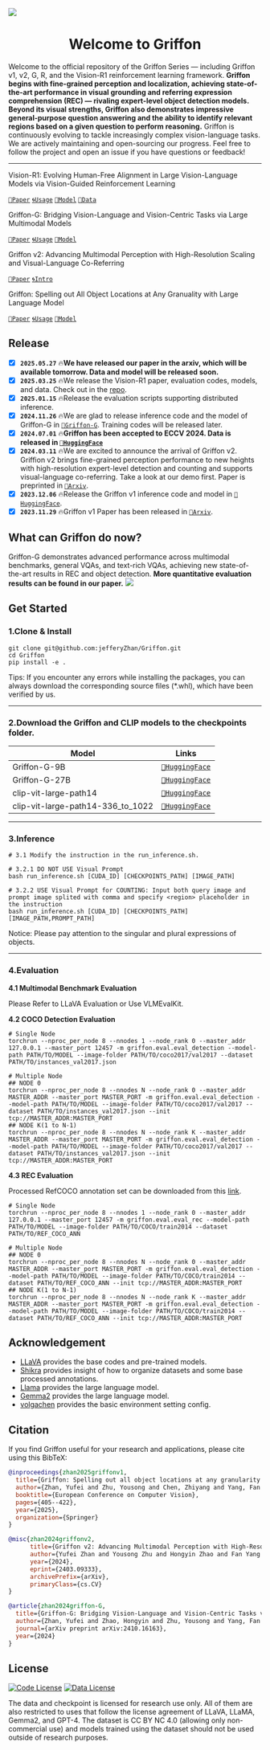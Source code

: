 ![](./docs/logo.jpg)

<div align="center">

# Welcome to Griffon

</div>

Welcome to the official repository of the Griffon Series — including Griffon v1, v2, G, R, and the Vision-R1 reinforcement learning framework. **Griffon begins with fine-grained perception and localization, achieving state-of-the-art performance in visual grounding and referring expression comprehension (REC) — rivaling expert-level object detection models. Beyond its visual strengths, Griffon also demonstrates impressive general-purpose question answering and the ability to identify relevant regions based on a given question to perform reasoning.** Griffon is continuously evolving to tackle increasingly complex vision-language tasks. We are actively maintaining and open-sourcing our progress. Feel free to follow the project and open an issue if you have questions or feedback!

---

Vision-R1: Evolving Human-Free Alignment in Large Vision-Language Models via Vision-Guided Reinforcement Learning

[`📕Paper`](https://arxiv.org/abs/2503.18013) [`🌀Usage`](./Vision-R1/README.md) [`🤗Model`](https://huggingface.co/collections/JefferyZhan/vision-r1-67e166f8b6a9ec3f6a664262) [`🤗Data`](https://huggingface.co/datasets/JefferyZhan/Vision-R1-Data)

Griffon-G: Bridging Vision-Language and Vision-Centric Tasks via Large Multimodal Models

[`📕Paper`](https://arxiv.org/abs/2410.16163) [`🌀Usage`](./README.md) [`🤗Model`](https://huggingface.co/collections/JefferyZhan/griffon-g-6729d8d65cd58b3f40e87794)

Griffon v2: Advancing Multimodal Perception with High-Resolution Scaling and Visual-Language Co-Referring

[`📕Paper`](https://arxiv.org/abs/2403.09333) [`🌀Intro`](./docs/README_v2.md)

Griffon: Spelling out All Object Locations at Any Granuality with Large Language Model 

[`📕Paper`](https://arxiv.org/abs/2311.14552) [`🌀Usage`](./docs/README_v1.md) [`🤗Model`](https://huggingface.co/JefferyZhan/Griffon/tree/main)


## Release
- [x] **`2025.05.27`** 🔥**We have released our paper in the arxiv, which will be available tomorrow. Data and model will be released soon.**
- [x] **`2025.03.25`** 🔥We release the Vision-R1 paper, evaluation codes, models, and data. Check out in the [repo](Vision-R1/README.md).
- [x] **`2025.01.15`** 🔥Release the evaluation scripts supporting distributed inference.
- [x] **`2024.11.26`** 🔥We are glad to release inference code and the model of Griffon-G in [`🤗Griffon-G`](https://huggingface.co/collections/JefferyZhan/griffon-g-6729d8d65cd58b3f40e87794). Training codes will be released later.
- [x] **`2024.07.01`** 🔥**Griffon has been accepted to ECCV 2024. Data is released in [`🤗HuggingFace`](https://huggingface.co/datasets/JefferyZhan/Language-prompted-Localization-Dataset)**
- [x] **`2024.03.11`** 🔥We are excited to announce the arrival of Griffon v2. Griffion v2 brings fine-grained perception performance to new heights with high-resolution expert-level detection and counting and supports visual-language co-referring. Take a look at our demo first. Paper is preprinted in [`📕Arxiv`](https://arxiv.org/abs/2403.09333).
- [x] **`2023.12.06`** 🔥Release the Griffon v1 inference code and model in [`🤗HuggingFace`](https://huggingface.co/JefferyZhan/Griffon/tree/main).
- [x] **`2023.11.29`** 🔥Griffon v1 Paper has been released in [`📕Arxiv`](https://arxiv.org/abs/2311.14552).

## What can Griffon do now?
Griffon-G demonstrates advanced performance across multimodal benchmarks, general VQAs, and text-rich VQAs, achieving new state-of-the-art results in REC and object detection.
 **More quantitative evaluation results can be found in our paper.**
![](./docs/griffon-g.jpg)

## Get Started

### 1.Clone & Install

```shell
git clone git@github.com:jefferyZhan/Griffon.git
cd Griffon
pip install -e .
```
Tips: If you encounter any errors while installing the packages, you can always download the corresponding source files (*.whl), which have been verified by us.

---

### 2.Download the Griffon and CLIP models to the checkpoints folder.

| Model                                | Links                                  |
|---------                            |---------------------------------------|
| Griffon-G-9B                        | [`🤗HuggingFace`](https://huggingface.co/JefferyZhan/Griffon-G-gemma2-9B)    |
| Griffon-G-27B                        | [`🤗HuggingFace`](https://huggingface.co/JefferyZhan/Griffon-G-gemma2-27B/tree/main)    |
| clip-vit-large-path14               | [`🤗HuggingFace`](https://huggingface.co/openai/clip-vit-large-patch14)    |
| clip-vit-large-path14-336_to_1022   | [`🤗HuggingFace`](https://huggingface.co/JefferyZhan/clip-vit-large-path14-336_to_1022/tree/main)    |
---

### 3.Inference

```shell
# 3.1 Modify the instruction in the run_inference.sh.

# 3.2.1 DO NOT USE Visual Prompt
bash run_inference.sh [CUDA_ID] [CHECKPOINTS_PATH] [IMAGE_PATH]

# 3.2.2 USE Visual Prompt for COUNTING: Input both query image and prompt image splited with comma and specify <region> placeholder in the instruction
bash run_inference.sh [CUDA_ID] [CHECKPOINTS_PATH] [IMAGE_PATH,PROMPT_PATH]
```
Notice: Please pay attention to the singular and plural expressions of objects.

---
### 4.Evaluation

**4.1 Multimodal Benchmark Evaluation**

Please Refer to LLaVA Evaluation or Use VLMEvalKit.


**4.2 COCO Detection Evaluation**


```shell
# Single Node
torchrun --nproc_per_node 8 --nnodes 1 --node_rank 0 --master_addr 127.0.0.1 --master_port 12457 -m griffon.eval.eval_detection --model-path PATH/TO/MODEL --image-folder PATH/TO/coco2017/val2017 --dataset PATH/TO/instances_val2017.json

# Multiple Node
## NODE 0
torchrun --nproc_per_node 8 --nnodes N --node_rank 0 --master_addr MASTER_ADDR --master_port MASTER_PORT -m griffon.eval.eval_detection --model-path PATH/TO/MODEL --image-folder PATH/TO/coco2017/val2017 --dataset PATH/TO/instances_val2017.json --init tcp://MASTER_ADDR:MASTER_PORT
## NODE K(1 to N-1)
torchrun --nproc_per_node 8 --nnodes N --node_rank K --master_addr MASTER_ADDR --master_port MASTER_PORT -m griffon.eval.eval_detection --model-path PATH/TO/MODEL --image-folder PATH/TO/coco2017/val2017 --dataset PATH/TO/instances_val2017.json --init tcp://MASTER_ADDR:MASTER_PORT
```


**4.3 REC Evaluation**

Processed RefCOCO annotation set can be downloaded from this [link](https://drive.google.com/file/d/1Yh1l-f-rLSWkAlXUkZiHmK7oUC9NCmGl/view?usp=sharing).

```shell
# Single Node
torchrun --nproc_per_node 8 --nnodes 1 --node_rank 0 --master_addr 127.0.0.1 --master_port 12457 -m griffon.eval.eval_rec --model-path PATH/TO/MODEL --image-folder PATH/TO/COCO/train2014 --dataset PATH/TO/REF_COCO_ANN

# Multiple Node
## NODE 0
torchrun --nproc_per_node 8 --nnodes N --node_rank 0 --master_addr MASTER_ADDR --master_port MASTER_PORT -m griffon.eval.eval_detection --model-path PATH/TO/MODEL --image-folder PATH/TO/COCO/train2014 --dataset PATH/TO/REF_COCO_ANN --init tcp://MASTER_ADDR:MASTER_PORT
## NODE K(1 to N-1)
torchrun --nproc_per_node 8 --nnodes N --node_rank K --master_addr MASTER_ADDR --master_port MASTER_PORT -m griffon.eval.eval_detection --model-path PATH/TO/MODEL --image-folder PATH/TO/COCO/train2014 --dataset PATH/TO/REF_COCO_ANN --init tcp://MASTER_ADDR:MASTER_PORT
```

## Acknowledgement

- [LLaVA](https://github.com/haotian-liu/LLaVA/tree/main) provides the base codes and pre-trained models.
- [Shikra](https://github.com/shikras/shikra) provides insight of how to organize datasets and some base processed annotations.
- [Llama](https://github.com/facebookresearch/llama) provides the large language model.
- [Gemma2](https://arxiv.org/abs/2408.00118) provides the large language model.
- [volgachen](https://github.com/volgachen/Awesome-AI-Environment) provides the basic environment setting config.

## Citation
If you find Griffon useful for your research and applications, please cite using this BibTeX:
```bibtex
@inproceedings{zhan2025griffonv1,
  title={Griffon: Spelling out all object locations at any granularity with large language models},
  author={Zhan, Yufei and Zhu, Yousong and Chen, Zhiyang and Yang, Fan and Tang, Ming and Wang, Jinqiao},
  booktitle={European Conference on Computer Vision},
  pages={405--422},
  year={2025},
  organization={Springer}
}

@misc{zhan2024griffonv2,
      title={Griffon v2: Advancing Multimodal Perception with High-Resolution Scaling and Visual-Language Co-Referring}, 
      author={Yufei Zhan and Yousong Zhu and Hongyin Zhao and Fan Yang and Ming Tang and Jinqiao Wang},
      year={2024},
      eprint={2403.09333},
      archivePrefix={arXiv},
      primaryClass={cs.CV}
}

@article{zhan2024griffon-G,
  title={Griffon-G: Bridging Vision-Language and Vision-Centric Tasks via Large Multimodal Models},
  author={Zhan, Yufei and Zhao, Hongyin and Zhu, Yousong and Yang, Fan and Tang, Ming and Wang, Jinqiao},
  journal={arXiv preprint arXiv:2410.16163},
  year={2024}
}
```

## License

[![Code License](https://img.shields.io/badge/Code%20License-Apache_2.0-green.svg)](https://github.com/tatsu-lab/stanford_alpaca/blob/main/LICENSE)
[![Data License](https://img.shields.io/badge/Data%20License-CC%20By%20NC%204.0-red.svg)](https://github.com/tatsu-lab/stanford_alpaca/blob/main/DATA_LICENSE)

The data and checkpoint is licensed for research use only. All of them are also restricted to uses that follow the license agreement of LLaVA, LLaMA, Gemma2, and GPT-4. The dataset is CC BY NC 4.0 (allowing only non-commercial use) and models trained using the dataset should not be used outside of research purposes.